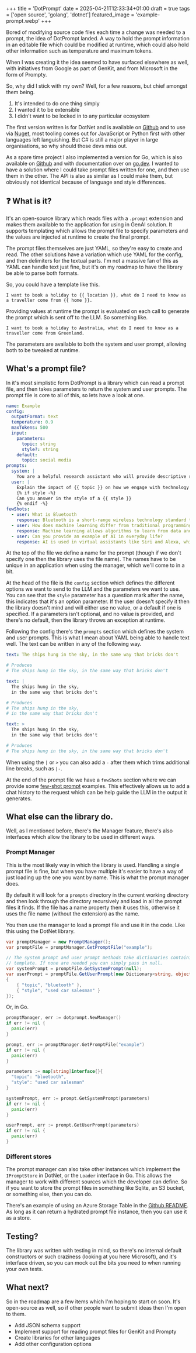 +++
title = 'DotPrompt'
date = 2025-04-21T12:33:34+01:00
draft = true
tags = ['open source', 'golang', 'dotnet']
featured_image = 'example-prompt.webp'
+++

Bored of modifying source code files each time a change was needed to a prompt, the idea of DotPrompt landed. A way to hold the prompt information in an editable file which could be modified at runtime, which could also hold other information such as temperature and maximum tokens.

When I was creating it the idea seemed to have surfaced elsewhere as well, with initiatives from Google as part of GenKit, and from Microsoft in the form of Prompty.

So, why did I stick with my own? Well, for a few reasons, but chief amongst them being.

1. It's intended to do one thing simply
2. I wanted it to be extensible
3. I didn't want to be locked in to any particular ecosystem

The first version written is for DotNet and is available on [Github](https://github.com/elastacloud/DotPrompt/) and to use via [Nuget](https://www.nuget.org/packages/DotPrompt), most tooling comes out for JavaScript or Python first with other languages left languishing. But C# is still a major player in large organisations, so why should those devs miss out.

As a spare time project I also implemented a version for Go, which is also available on [Github](https://github.com/dazfuller/dotprompt) and with documentation over on [go.dev](https://pkg.go.dev/github.com/dazfuller/dotprompt). I wanted to have a solution where I could take prompt files written for one, and then use them in the other. The API is also as similar as I could make them, but obviously not identical because of language and style differences.

## :question: What is it?

It's an open-source library which reads files with a `.prompt` extension and makes them available to the application for using in GenAI solution. It supports templating which allows the prompt file to specify parameters and the values are injected at runtime to create the final prompt.

The prompt files themselves are just YAML, so they're easy to create and read. The other solutions have a variation which use YAML for the config, and then delimiters for the textual parts. I'm not a massive fan of this as YAML can handle text just fine, but it's on my roadmap to have the library be able to parse both formats.

So, you could have a template like this.

```text
I want to book a holiday to {{ location }}, what do I need to know as a traveller come from {{ home }}.
```

Providing values at runtime the prompt is evaluated on each call to generate the prompt which is sent off to the LLM. So something like.

```text
I want to book a holiday to Australia, what do I need to know as a traveller come from Greenland.
```

The parameters are available to both the system and user prompt, allowing both to be tweaked at runtime.

## What's a prompt file?

In it's most simplistic form DotPrompt is a library which can read a prompt file, and then takes parameters to return the system and user prompts. The prompt file is core to all of this, so lets have a look at one.

```yaml
name: Example
config:
  outputFormat: text
  temperature: 0.9
  maxTokens: 500
  input:
    parameters:
      topic: string
      style?: string
    default:
      topic: social media
prompts:
  system: |
    You are a helpful research assistant who will provide descriptive responses for a given topic and how it impacts society
  user: |
    Explain the impact of {{ topic }} on how we engage with technology as a society
    {% if style -%}
    Can you answer in the style of a {{ style }}
    {% endif -%}
fewShots:
  - user: What is Bluetooth
    response: Bluetooth is a short-range wireless technology standard that is used for exchanging data between fixed and mobile devices over short distances and building personal area networks.
  - user: How does machine learning differ from traditional programming?
    response: Machine learning allows algorithms to learn from data and improve over time without being explicitly programmed.
  - user: Can you provide an example of AI in everyday life?
    response: AI is used in virtual assistants like Siri and Alexa, which understand and respond to voice commands.
```

At the top of the file we define a name for the prompt (though if we don't specify one then the library uses the file name). The names have to be unique in an application when using the manager, which we'll come to in a bit.

At the head of the file is the `config` section which defines the different options we want to send to the LLM and the parameters we want to use. You can see that the `style` parameter has a question mark after the name, this indicates that it's an option parameter. If the user doesn't specify it then the library doesn't mind and will either use no value, or a default if one is specified. If a parameters isn't optional, and no value is provided, and there's no default, then the library throws an exception at runtime.

Following the config there's the `prompts` section which defines the system and user prompts. This is what I mean about YAML being able to handle text well. The text can be written in any of the following way.

```yaml
text: The ships hung in the sky, in the same way that bricks don't

# Produces
# The ships hung in the sky, in the same way that bricks don't
```

```yaml
text: |
  The ships hung in the sky,
  in the same way that bricks don't

# Produces
# The ships hung in the sky,
# in the same way that bricks don't
```

```yaml
text: >
  The ships hung in the sky,
  in the same way that bricks don't

# Produces
# The ships hung in the sky, in the same way that bricks don't
```

When using the `|` or `>` you can also add a `-` after them which trims additional line breaks, such as `|-`.

At the end of the prompt file we have a `fewShots` section where we can provide some [few-shot prompt](https://www.promptingguide.ai/techniques/fewshot) examples. This effectively allows us to add a chat history to the request which can be help guide the LLM in the output it generates.

## What else can the library do.

Well, as I mentioned before, there's the Manager feature, there's also interfaces which allow the library to be used in different ways.

### Prompt Manager

This is the most likely way in which the library is used. Handling a single prompt file is fine, but when you have multiple it's easier to have a way of just loading up the one you want by name. This is what the prompt manager does.

By default it will look for a `prompts` directory in the current working directory and then look through the directory recursively and load in all the prompt files it finds. If the file has a name property then it uses this, otherwise it uses the file name (without the extension) as the name.

You then use the manager to load a prompt file and use it in the code. Like this using the DotNet library.

```csharp
var promptManager = new PromptManager();
var promptFile = promptManager.GetPromptFile("example");

// The system prompt and user prompt methods take dictionaries containing the values needed for the
// template. If none are needed you can simply pass in null.
var systemPrompt = promptFile.GetSystemPrompt(null);
var userPrompt = promptFile.GetUserPrompt(new Dictionary<string, object>
{
    { "topic", "bluetooth" },
    { "style", "used car salesman" }
});
```

Or, in Go.

```go
promptManager, err := dotprompt.NewManager()
if err != nil {
  panic(err)
}

prompt, err := promptManager.GetPromptFile("example")
if err != nil {
  panic(err)
}

parameters := map[string]interface{}{
  "topic": "bluetooth",
  "style": "used car salesman"
}

systemPrompt, err := prompt.GetSystemPrompt(parameters)
if err != nil {
  panic(err)
}

userPrompt, err := prompt.GetUserPrompt(parameters)
if err != nil {
  panic(err)
}
```

### Different stores

The prompt manager can also take other instances which implement the `IPromptStore` in DotNet, or the `Loader` interface in Go. This allows the manager to work with different sources which the developer can define. So if you want to store the prompt files in something like Sqlite, an S3 bucket, or something else, then you can do.

There's an example of using an Azure Storage Table in the [Github README](https://github.com/elastacloud/DotPrompt/?tab=readme-ov-file#creating-a-custom-prompt-store). As long as it can return a hydrated prompt file instance, then you can use it as a store.

## Testing?

The library was written with testing in mind, so there's no internal default constructors or such craziness (looking at you here Microsoft), and it's interface driven, so you can mock out the bits you need to when running your own tests.

## What next?

So in the roadmap are a few items which I'm hoping to start on soon. It's open-source as well, so if other people want to submit ideas then I'm open to them.

* Add JSON schema support
* Implement support for reading prompt files for GenKit and Prompty
* Create libraries for other languages
* Add other configuration options
